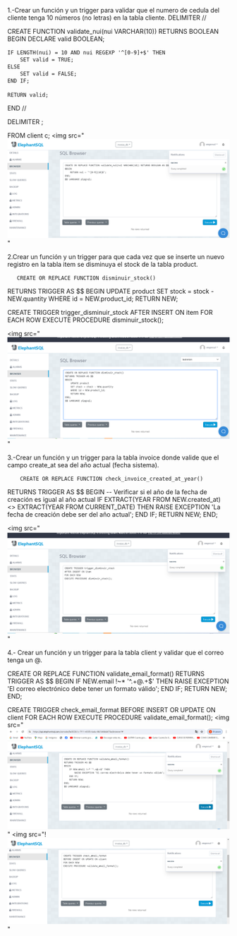  1.-Crear un función y un trigger para validar que el numero de cedula del cliente tenga 10 números (no letras) en la tabla cliente.
          DELIMITER //

CREATE FUNCTION validate_nui(nui VARCHAR(10)) RETURNS BOOLEAN
BEGIN
    DECLARE valid BOOLEAN;

    IF LENGTH(nui) = 10 AND nui REGEXP '^[0-9]+$' THEN
        SET valid = TRUE;
    ELSE
        SET valid = FALSE;
    END IF;

    RETURN valid;
END //

DELIMITER ;

FROM client c;
<img src="![alt text](image-1.png)" 

2.Crear un función y un trigger para que cada vez que se inserte un nuevo registro en la tabla item se disminuya el stock de la tabla product.

       CREATE OR REPLACE FUNCTION disminuir_stock()
RETURNS TRIGGER AS $$
BEGIN
    UPDATE product
    SET stock = stock - NEW.quantity
    WHERE id = NEW.product_id;
    RETURN NEW;

CREATE TRIGGER trigger_disminuir_stock
AFTER INSERT ON item
FOR EACH ROW
EXECUTE PROCEDURE disminuir_stock();



<img src="![alt text](image.png)" 
 


3.-Crear un función y un trigger para la tabla invoice donde valide que el campo create_at sea del año actual (fecha sistema).

        CREATE OR REPLACE FUNCTION check_invoice_created_at_year() 
RETURNS TRIGGER AS $$
BEGIN
    -- Verificar si el año de la fecha de creación es igual al año actual
    IF EXTRACT(YEAR FROM NEW.created_at) <> EXTRACT(YEAR FROM CURRENT_DATE) THEN
        RAISE EXCEPTION 'La fecha de creación debe ser del año actual';
    END IF;
    RETURN NEW;
END;

<img src="![alt text](image-2.png)" 

4.- Crear un función y un trigger para la tabla client y validar que el correo tenga un @.

CREATE OR REPLACE FUNCTION validate_email_format()
RETURNS TRIGGER AS $$
BEGIN
    IF NEW.email !~* '^.+@.+$' THEN
        RAISE EXCEPTION 'El correo electrónico debe tener un formato válido';
    END IF;
    RETURN NEW;
END;


CREATE TRIGGER check_email_format
BEFORE INSERT OR UPDATE ON client
FOR EACH ROW
EXECUTE PROCEDURE validate_email_format();
<img src="![alt text](image-5.png)" 
<img src="!![alt text](image-6.png)"






